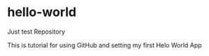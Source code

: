 # hello-world
Just test Repository

This is tutorial for using GitHub and setting my first Helo World App
